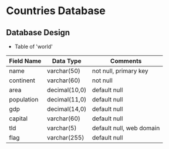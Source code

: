 # Countries Database
## Database Design

* Table of 'world'

| Field Name        | Data Type           | Comments  |
| --------- | --------- | ----- |
| name      | varchar(50)	 | not null, primary key |
| continent      | varchar(60)      |   not null |
| area | decimal(10,0)      |    default null |
| population      | decimal(11,0) | default null |
| gdp      | decimal(14,0)      |   default null |
| capital | varchar(60)	      |    default null |
| tld | varchar(5)      |    default null, web domain|
| flag | varchar(255)      |    default null |
